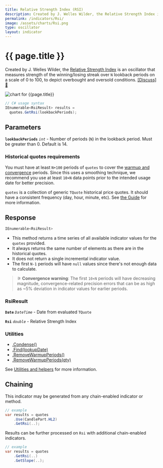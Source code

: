 ```yaml
---
title: Relative Strength Index (RSI)
description: Created by J. Welles Wilder, the Relative Strength Index is an oscillator that measures strength of the winning/losing price streak on a scale of 0 to 100, to depict overbought and oversold conditions.
permalink: /indicators/Rsi/
image: /assets/charts/Rsi.png
type: oscillator
layout: indicator
---
```


# {{ page.title }}

Created by J. Welles Wilder, the [Relative Strength Index](https://en.wikipedia.org/wiki/Relative_strength_index) is an oscillator that measures strength of the winning/losing streak over `N` lookback periods on a scale of 0 to 100, to depict overbought and oversold conditions.
[[Discuss] &#128172;](https://github.com/DaveSkender/Stock.Indicators/discussions/224 "Community discussion about this indicator")

![chart for {{page.title}}]({{page.image}})

```csharp
// C# usage syntax
IEnumerable<RsiResult> results =
  quotes.GetRsi(lookbackPeriods);
```

## Parameters

**`lookbackPeriods`** _`int`_ - Number of periods (`N`) in the lookback period.  Must be greater than 0.  Default is 14.

### Historical quotes requirements

You must have at least `N+100` periods of `quotes` to cover the [warmup and convergence](https://github.com/DaveSkender/Stock.Indicators/discussions/688) periods.  Since this uses a smoothing technique, we recommend you use at least `10×N` data points prior to the intended usage date for better precision.

`quotes` is a collection of generic `TQuote` historical price quotes.  It should have a consistent frequency (day, hour, minute, etc).  See [the Guide](pages/guide.md#historical-quotes) for more information.

## Response

```csharp
IEnumerable<RsiResult>
```

- This method returns a time series of all available indicator values for the `quotes` provided.
- It always returns the same number of elements as there are in the historical quotes.
- It does not return a single incremental indicator value.
- The first `N-1` periods will have `null` values since there's not enough data to calculate.

>&#9886; **Convergence warning**: The first `10×N` periods will have decreasing magnitude, convergence-related precision errors that can be as high as ~5% deviation in indicator values for earlier periods.

### RsiResult

**`Date`** _`DateTime`_ - Date from evaluated `TQuote`

**`Rsi`** _`double`_ - Relative Strength Index

### Utilities

- [.Condense()](pages/utilities.md#condense)
- [.Find(lookupDate)](pages/utilities.md#find-indicator-result-by-date)
- [.RemoveWarmupPeriods()](pages/utilities.md#remove-warmup-periods)
- [.RemoveWarmupPeriods(qty)](pages/utilities.md#remove-warmup-periods)

See [Utilities and helpers](pages/utilities.md#utilities-for-indicator-results) for more information.

## Chaining

This indicator may be generated from any chain-enabled indicator or method.

```csharp
// example
var results = quotes
    .Use(CandlePart.HL2)
    .GetRsi(..);
```

Results can be further processed on `Rsi` with additional chain-enabled indicators.

```csharp
// example
var results = quotes
    .GetRsi(..)
    .GetSlope(..);
```
